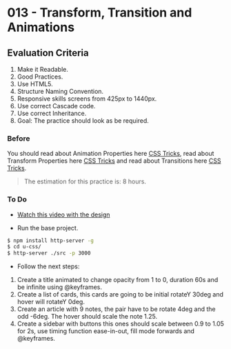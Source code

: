 # 013 - Transform, Transition and Animations

## Evaluation Criteria

1. Make it Readable.
2. Good Practices.
3. Use HTML5.
4. Structure Naming Convention.
5. Responsive skills screens from 425px to 1440px.
6. Use correct Cascade code.
7. Use correct Inheritance.
8. Goal: The practice should look as be required.

### Before 
You should read about Animation Properties here [CSS Tricks][1], read about Transform Properties here [CSS Tricks][2] and read about Transitions here [CSS Tricks][3].

> The estimation for this practice is: 8 hours.

### To Do

- [Watch this video with the design][4] 

- Run the base project.

```sh
$ npm install http-server -g
$ cd u-css/
$ http-server ./src -p 3000
```

- Follow the next steps:

1. Create a title animated to change opacity from 1 to 0, duration 60s and be infinite using @keyframes.
2. Create a list of cards, this cards are going to be initial rotateY 30deg and hover will rotateY 0deg.
3. Create an article with 9 notes, the pair have to be rotate 4deg and the odd -6deg. The hover should scale the note 1.25.
4. Create a sidebar with buttons this ones should scale between 0.9 to 1.05 for 2s, use timing function ease-in-out, fill mode forwards and @keyframes.

[1]: https://css-tricks.com/almanac/properties/a/animation/
[2]: https://css-tricks.com/almanac/properties/t/transform/
[3]: https://css-tricks.com/using-multi-step-animations-transitions/
[4]: https://drive.google.com/a/talosdigital.com/file/d/1rKA87XIqaA0yKvUKCZwzAfH3F9t4J8H6/view?usp=sharing
